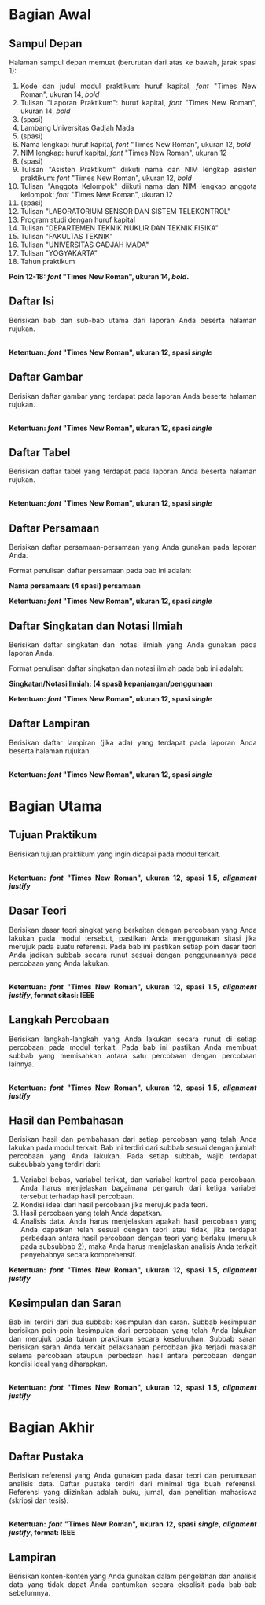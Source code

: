 # Bagian Awal

## Sampul Depan
<div style="text-align: justify">
Halaman sampul depan memuat (berurutan dari atas ke bawah, jarak spasi 1): 

1. Kode dan judul modul praktikum: huruf kapital, _font_ "Times New Roman", ukuran 14, _bold_
2. Tulisan "Laporan Praktikum": huruf kapital, _font_ "Times New Roman", ukuran 14, _bold_
3.  (spasi)
4. Lambang Universitas Gadjah Mada
5. (spasi)
6. Nama lengkap: huruf kapital, _font_ "Times New Roman", ukuran 12, _bold_
7. NIM lengkap: huruf kapital, _font_ "Times New Roman", ukuran 12
8. (spasi)
9. Tulisan "Asisten Praktikum" diikuti nama dan NIM lengkap asisten praktikum: _font_ "Times New Roman", ukuran 12, _bold_
10. Tulisan "Anggota Kelompok" diikuti nama dan NIM lengkap anggota kelompok: _font_ "Times New Roman", ukuran 12
11. (spasi)
12. Tulisan "LABORATORIUM SENSOR DAN SISTEM TELEKONTROL" 
13. Program studi dengan huruf kapital
14. Tulisan "DEPARTEMEN TEKNIK NUKLIR DAN TEKNIK FISIKA"
15. Tulisan "FAKULTAS TEKNIK"
16. Tulisan "UNIVERSITAS GADJAH MADA"
17. Tulisan "YOGYAKARTA"
18. Tahun praktikum

<b>Poin 12-18: _font_ "Times New Roman", ukuran 14, _bold_.</b>
</div>

## Daftar Isi
<div style="text-align: justify">
Berisikan bab dan sub-bab utama dari laporan Anda beserta halaman rujukan.

<br><b>Ketentuan: _font_ "Times New Roman", ukuran 12, spasi _single_</b>
</div>

## Daftar Gambar
<div style="text-align: justify">
Berisikan daftar gambar yang terdapat pada laporan Anda beserta halaman rujukan.

<br><b>Ketentuan: _font_ "Times New Roman", ukuran 12, spasi _single_</b>
</div>

## Daftar Tabel
<div style="text-align: justify">
Berisikan daftar tabel yang terdapat pada laporan Anda beserta halaman rujukan.

<br><b>Ketentuan: _font_ "Times New Roman", ukuran 12, spasi _single_</b>
</div>

## Daftar Persamaan
<div style="text-align: justify">
Berisikan daftar persamaan-persamaan yang Anda gunakan pada laporan Anda.

Format penulisan daftar persamaan pada bab ini adalah:

<b>Nama persamaan: (4 spasi) persamaan</b>

<b>Ketentuan: _font_ "Times New Roman", ukuran 12, spasi _single_</b>
</div>

## Daftar Singkatan dan Notasi Ilmiah
<div style="text-align: justify">
Berisikan daftar singkatan dan notasi ilmiah yang Anda gunakan pada laporan Anda. 

Format penulisan daftar singkatan dan notasi ilmiah pada bab ini adalah:

<b>Singkatan/Notasi Ilmiah: (4 spasi) kepanjangan/penggunaan</b>

<b>Ketentuan: _font_ "Times New Roman", ukuran 12, spasi _single_</b>
</div>

## Daftar Lampiran
<div style="text-align: justify">
Berisikan daftar lampiran (jika ada) yang terdapat pada laporan Anda beserta halaman rujukan. 

<br><b>Ketentuan: _font_ "Times New Roman", ukuran 12, spasi _single_</b>
</div>

# Bagian Utama

## Tujuan Praktikum
<div style="text-align: justify">
Berisikan tujuan praktikum yang ingin dicapai pada modul terkait. 

<br><b>Ketentuan: _font_ "Times New Roman", ukuran 12, spasi 1.5, _alignment justify_</b>
</div>

## Dasar Teori
<div style="text-align: justify">
Berisikan dasar teori singkat yang berkaitan dengan percobaan yang Anda lakukan pada modul tersebut, pastikan Anda menggunakan sitasi jika merujuk pada suatu referensi. Pada bab ini pastikan setiap poin dasar teori Anda jadikan subbab secara runut sesuai dengan penggunaannya pada percobaan yang Anda lakukan.

<br><b>Ketentuan: _font_ "Times New Roman", ukuran 12, spasi 1.5, _alignment justify_, format sitasi: IEEE</b>
</div>

## Langkah Percobaan
<div style="text-align: justify">
Berisikan langkah-langkah yang Anda lakukan secara runut di setiap percobaan pada modul terkait. Pada bab ini pastikan Anda membuat subbab yang memisahkan antara satu percobaan dengan percobaan lainnya.

<br><b>Ketentuan: _font_ "Times New Roman", ukuran 12, spasi 1.5, _alignment justify_</b>
</div>

## Hasil dan Pembahasan
<div style="text-align: justify">
Berisikan hasil dan pembahasan dari setiap percobaan yang telah Anda lakukan pada modul terkait. Bab ini terdiri dari subbab sesuai dengan jumlah percobaan yang Anda lakukan. Pada setiap subbab, wajib terdapat subsubbab yang terdiri dari:

1. Variabel bebas, variabel terikat, dan variabel kontrol pada percobaan. Anda harus menjelaskan bagaimana pengaruh dari ketiga variabel tersebut terhadap hasil percobaan.
2. Kondisi ideal dari hasil percobaan jika merujuk pada teori.
3. Hasil percobaan yang telah Anda dapatkan.
4. Analisis data. Anda harus menjelaskan apakah hasil percobaan yang Anda dapatkan telah sesuai dengan teori atau tidak, jika terdapat perbedaan antara hasil percobaan dengan teori yang berlaku (merujuk pada subsubbab 2), maka Anda harus menjelaskan analisis Anda terkait penyebabnya secara komprehensif.

<b>Ketentuan: _font_ "Times New Roman", ukuran 12, spasi 1.5, _alignment justify_</b>
</div>

## Kesimpulan dan Saran
<div style="text-align: justify">
Bab ini terdiri dari dua subbab: kesimpulan dan saran. Subbab kesimpulan berisikan poin-poin kesimpulan dari percobaan yang telah Anda lakukan dan merujuk pada tujuan praktikum secara keseluruhan. Subbab saran berisikan saran Anda terkait pelaksanaan percobaan jika terjadi masalah selama percobaan ataupun perbedaan hasil antara percobaan dengan kondisi ideal yang diharapkan.

<br><b>Ketentuan: _font_ "Times New Roman", ukuran 12, spasi 1.5, _alignment justify_</b>
</div>

# Bagian Akhir

## Daftar Pustaka
<div style="text-align: justify">
Berisikan referensi yang Anda gunakan pada dasar teori dan perumusan analisis data. Daftar pustaka terdiri dari minimal tiga buah referensi. Referensi yang diizinkan adalah buku, jurnal, dan penelitian mahasiswa (skripsi dan tesis).

<br><b>Ketentuan: _font_ "Times New Roman", ukuran 12, spasi _single_, _alignment justify_, format: IEEE</b>
</div>

## Lampiran
<div style="text-align: justify">
Berisikan konten-konten yang Anda gunakan dalam pengolahan dan analisis data yang tidak dapat Anda cantumkan secara eksplisit pada bab-bab sebelumnya.
</div>